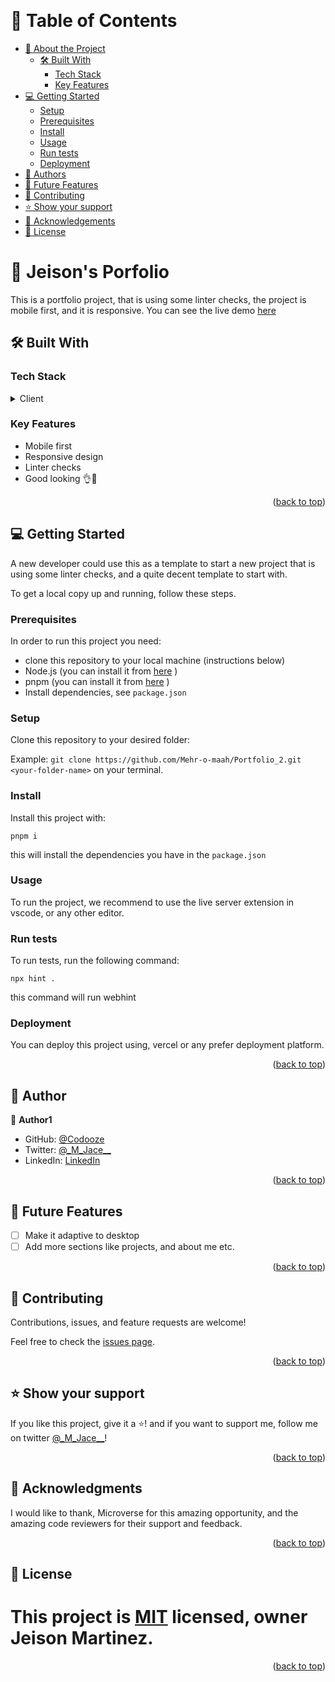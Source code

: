 <a name="readme-top"></a>

<div align="center">
 
  <br/>

</div>
 
# 📗 Table of Contents

- [📖 About the Project](#about-project)
  - [🛠 Built With](#built-with)
    - [Tech Stack](#tech-stack)
    - [Key Features](#key-features)
- [💻 Getting Started](#getting-started)
  - [Setup](#setup)
  - [Prerequisites](#prerequisites)
  - [Install](#install)
  - [Usage](#usage)
  - [Run tests](#run-tests)
  - [Deployment](#deployment)
- [👥 Authors](#authors)
- [🔭 Future Features](#future-features)
- [🤝 Contributing](#contributing)
- [⭐️ Show your support](#support)
- [🙏 Acknowledgements](#acknowledgements)
- [📝 License](#license)

# 📖 Jeison's Porfolio <a name="about-project"></a>

This is a portfolio project, that is using some linter checks, the project is mobile first, and it is responsive. You can see the live demo [here](https://mehr-o-maah.github.io/Portfolio_2.github.io/)

## 🛠 Built With <a name="built-with"></a>

### Tech Stack <a name="tech-stack"></a>

<details>
  <summary>Client</summary>
  <ul>
    <li><a href="https://reactjs.org/">Plain html & css</a></li>
  </ul>
</details>

### Key Features <a name="key-features"></a>

- Mobile first
- Responsive design
- Linter checks
- Good looking 👌🌟

<p align="right">(<a href="#readme-top">back to top</a>)</p>

## 💻 Getting Started <a name="getting-started"></a>

A new developer could use this as a template to start a new project that is using some linter checks, and a quite decent template to start with.

To get a local copy up and running, follow these steps.

### Prerequisites

In order to run this project you need:

- clone this repository to your local machine (instructions below)
- Node.js (you can install it from [here](https://nodejs.org/en/download/) )
- pnpm (you can install it from [here](https://pnpm.io/installation) )
- Install dependencies, see `package.json`

### Setup

Clone this repository to your desired folder:

Example: `git clone https://github.com/Mehr-o-maah/Portfolio_2.git <your-folder-name>` on your terminal.

### Install

Install this project with:

`pnpm i`

this will install the dependencies you have in the `package.json`

### Usage

To run the project, we recommend to use the live server extension in vscode, or any other editor.

### Run tests

To run tests, run the following command:

`npx hint .`

this command will run webhint

### Deployment

You can deploy this project using, vercel or any prefer deployment platform.

<p align="right">(<a href="#readme-top">back to top</a>)</p>

## 👥 Author <a name="authors"></a>

👤 **Author1**

- GitHub: [@Codooze](https://github.com/Codooze)
- Twitter: [@\_M_Jace\_\_](https://twitter.com/_M_Jace__)
- LinkedIn: [LinkedIn](https://linkedin.com/in/linkedinhandle)

<p align="right">(<a href="#readme-top">back to top</a>)</p>

<!-- FUTURE FEATURES -->

## 🔭 Future Features <a name="future-features"></a>

- [ ] Make it adaptive to desktop
- [ ] Add more sections like projects, and about me etc.

<p align="right">(<a href="#readme-top">back to top</a>)</p>

<!-- CONTRIBUTING -->

## 🤝 Contributing <a name="contributing"></a>

Contributions, issues, and feature requests are welcome!

Feel free to check the [issues page](../../issues/).

<p align="right">(<a href="#readme-top">back to top</a>)</p>

## ⭐️ Show your support <a name="support"></a>

If you like this project, give it a ⭐️! and if you want to support me, follow me on twitter [@\_M_Jace\_\_](https://twitter.com/_M_Jace__)!

<p align="right">(<a href="#readme-top">back to top</a>)</p>

## 🙏 Acknowledgments <a name="acknowledgements"></a>

I would like to thank, Microverse for this amazing opportunity, and the amazing code reviewers for their support and feedback.
  
<p align="right">(<a href="#readme-top">back to top</a>)</p>

## 📝 License <a name="license"></a>

# This project is [MIT](https://github.com/Mehr-o-maah/linters-Microverse/blob/main/MIT.md) licensed, owner Jeison Martinez.

<p align="right">(<a href="#readme-top">back to top</a>)</p>
